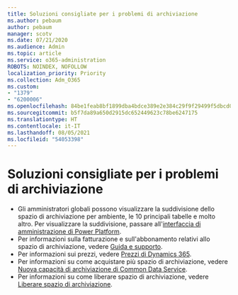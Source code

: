 ```yaml
---
title: Soluzioni consigliate per i problemi di archiviazione
ms.author: pebaum
author: pebaum
manager: scotv
ms.date: 07/21/2020
ms.audience: Admin
ms.topic: article
ms.service: o365-administration
ROBOTS: NOINDEX, NOFOLLOW
localization_priority: Priority
ms.collection: Adm_O365
ms.custom:
- "1379"
- "6200006"
ms.openlocfilehash: 84be1feab8bf1899dba4bdce389e2e384c29f9f29499f5dbcd0889b014eb1676
ms.sourcegitcommit: b5f7da89a650d2915dc652449623c78be6247175
ms.translationtype: HT
ms.contentlocale: it-IT
ms.lasthandoff: 08/05/2021
ms.locfileid: "54053398"
---
```

# <a name="recommended-solutions-for-storage-issues"></a>Soluzioni consigliate per i problemi di archiviazione

- Gli amministratori globali possono visualizzare la suddivisione dello spazio di archiviazione per ambiente, le 10 principali tabelle e molto altro. Per visualizzare la suddivisione, passare all'[interfaccia di amministrazione di Power Platform](https://admin.powerplatform.microsoft.com/analytics/d365ce). 
- Per informazioni sulla fatturazione e sull'abbonamento relativi allo spazio di archiviazione, vedere [Guida e supporto](https://docs.microsoft.com/dynamics365/customer-engagement/admin/contact-information-microsoft-dynamics-365-online-billing-support).
- Per informazioni sui prezzi, vedere [Prezzi di Dynamics 365](https://dynamics.microsoft.com/pricing/).
- Per informazioni su come acquistare più spazio di archiviazione, vedere [Nuova capacità di archiviazione di Common Data Service](https://go.microsoft.com/fwlink/p/?linkid=2010782).
- Per informazioni su come liberare spazio di archiviazione, vedere [Liberare spazio di archiviazione](https://go.microsoft.com/fwlink/p/?linkid=2011105).
